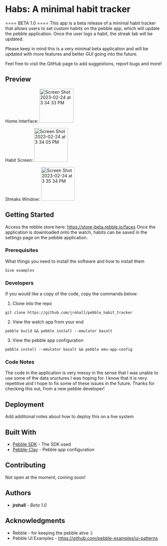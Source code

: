 # Habs: A minimal habit tracker

==== BETA 1.0 ====
This app is a beta release of a minimal habit tracker that allows users to set custom habits on the pebble app, which will update the pebble application. Once the user logs a habit, the streak tab will be updated.

Please keep in mind this is a very minimal beta application and will be updated with more features and better GUI going into the future.

Feel free to visit the GitHub page to add suggestions, report bugs and more!

## Preview
Home Interface:
<img width="109" alt="Screen Shot 2023-02-24 at 3 34 33 PM" src="https://user-images.githubusercontent.com/103393035/221299217-732bdcf4-5c16-4f8a-a883-dc2151e6ee9f.png">

Habit Screen:
<img width="108" alt="Screen Shot 2023-02-24 at 3 34 05 PM" src="https://user-images.githubusercontent.com/103393035/221299283-a86a29b7-1a74-425c-b5ab-d18459942f8f.png">

Streaks Window:
<img width="108" alt="Screen Shot 2023-02-24 at 3 35 34 PM" src="https://user-images.githubusercontent.com/103393035/221299327-29baf83c-ef84-4142-a5b7-5530e22498fa.png">



## Getting Started

Access the rebble store here: https://store-beta.rebble.io/faces
Once the application is downloaded onto the watch, habits can be saved in the settings page on the pebble application.

### Prerequisites

What things you need to install the software and how to install them

```
Give examples
```

### Developers

If you would like a copy of the code, copy the commands below:

1. Clone into the repo

```
git clone https://github.com/jrohall/pebble_habit_tracker
```

2. View the watch app from your end

```
pebble build && pebble install --emulator basalt
```

3. View the pebble app configuration

```
pebble install --emulator basalt && pebble emu-app-config
```

### Code Notes

The code in the application is very messy in the sense that I was unable to use some of the data sructures I was hoping for. I know that it is very repetitive and I hope to fix some of these issues in the future. Thanks for checking this out, from a new pebble developer!

## Deployment

Add additional notes about how to deploy this on a live system

## Built With

* [Pebble SDK](https://developer.rebble.io/developer.pebble.com/sdk/index.html) - The SDK used
* [Pebble-Clay](https://maven.apache.org/) - Pebble app configuration

## Contributing

Not open at the moment, coming soon!

## Authors

* **jrohall** - *Beta 1.0* 

## Acknowledgments

* Rebble - for keeping the pebble alive :)
* Pebble UI Examples - https://github.com/pebble-examples/ui-patterns
